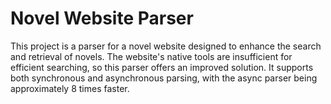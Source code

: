 # Novel Website Parser

This project is a parser for a novel website designed to enhance the search and retrieval of novels.
The website's native tools are insufficient for efficient searching, so this parser offers an improved solution.
It supports both synchronous and asynchronous parsing, with the async parser being approximately 8 times faster.
